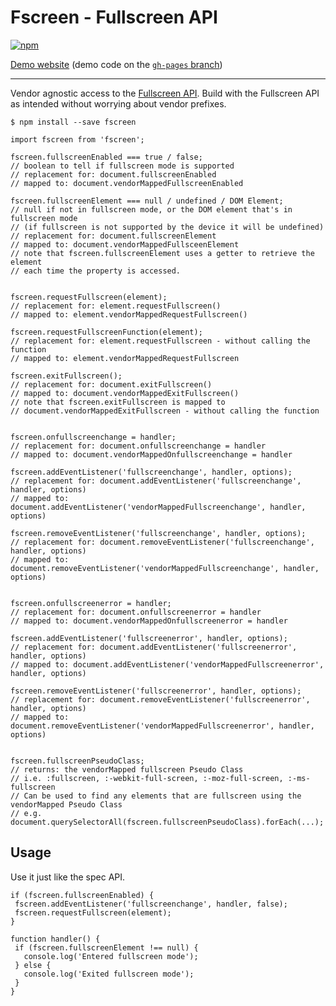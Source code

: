 Fscreen - Fullscreen API
========================

[![npm](https://img.shields.io/npm/dm/fscreen?label=npm)](https://www.npmjs.com/package/fscreen)

[Demo website](https://fscreen.rafgraph.dev) (demo code on the [`gh-pages` branch](https://github.com/rafgraph/fscreen/tree/gh-pages))

------------------------------------------------------------------------

Vendor agnostic access to the [Fullscreen API](https://developer.mozilla.org/en-US/docs/Web/API/Fullscreen_API). Build with the Fullscreen API as intended without worrying about vendor prefixes.

    $ npm install --save fscreen

    import fscreen from 'fscreen';

    fscreen.fullscreenEnabled === true / false;
    // boolean to tell if fullscreen mode is supported
    // replacement for: document.fullscreenEnabled
    // mapped to: document.vendorMappedFullscreenEnabled

    fscreen.fullscreenElement === null / undefined / DOM Element;
    // null if not in fullscreen mode, or the DOM element that's in fullscreen mode
    // (if fullscreen is not supported by the device it will be undefined)
    // replacement for: document.fullscreenElement
    // mapped to: document.vendorMappedFullsceenElement
    // note that fscreen.fullscreenElement uses a getter to retrieve the element
    // each time the property is accessed.


    fscreen.requestFullscreen(element);
    // replacement for: element.requestFullscreen()
    // mapped to: element.vendorMappedRequestFullscreen()

    fscreen.requestFullscreenFunction(element);
    // replacement for: element.requestFullscreen - without calling the function
    // mapped to: element.vendorMappedRequestFullscreen

    fscreen.exitFullscreen();
    // replacement for: document.exitFullscreen()
    // mapped to: document.vendorMappedExitFullscreen()
    // note that fscreen.exitFullscreen is mapped to
    // document.vendorMappedExitFullscreen - without calling the function


    fscreen.onfullscreenchange = handler;
    // replacement for: document.onfullscreenchange = handler
    // mapped to: document.vendorMappedOnfullscreenchange = handler

    fscreen.addEventListener('fullscreenchange', handler, options);
    // replacement for: document.addEventListener('fullscreenchange', handler, options)
    // mapped to: document.addEventListener('vendorMappedFullscreenchange', handler, options)

    fscreen.removeEventListener('fullscreenchange', handler, options);
    // replacement for: document.removeEventListener('fullscreenchange', handler, options)
    // mapped to: document.removeEventListener('vendorMappedFullscreenchange', handler, options)


    fscreen.onfullscreenerror = handler;
    // replacement for: document.onfullscreenerror = handler
    // mapped to: document.vendorMappedOnfullscreenerror = handler

    fscreen.addEventListener('fullscreenerror', handler, options);
    // replacement for: document.addEventListener('fullscreenerror', handler, options)
    // mapped to: document.addEventListener('vendorMappedFullscreenerror', handler, options)

    fscreen.removeEventListener('fullscreenerror', handler, options);
    // replacement for: document.removeEventListener('fullscreenerror', handler, options)
    // mapped to: document.removeEventListener('vendorMappedFullscreenerror', handler, options)


    fscreen.fullscreenPseudoClass;
    // returns: the vendorMapped fullscreen Pseudo Class
    // i.e. :fullscreen, :-webkit-full-screen, :-moz-full-screen, :-ms-fullscreen
    // Can be used to find any elements that are fullscreen using the vendorMapped Pseudo Class 
    // e.g. document.querySelectorAll(fscreen.fullscreenPseudoClass).forEach(...);

Usage
-----

Use it just like the spec API.

    if (fscreen.fullscreenEnabled) {
     fscreen.addEventListener('fullscreenchange', handler, false);
     fscreen.requestFullscreen(element);
    }

    function handler() {
     if (fscreen.fullscreenElement !== null) {
       console.log('Entered fullscreen mode');
     } else {
       console.log('Exited fullscreen mode');
     }
    }

